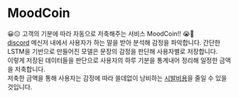 # MoodCoin

😀😑 고객의 기분에 따라 자동으로 저축해주는 서비스 MoodCoin!! 😭😤 <br/>
[discord] 메신저 내에서 사용자가 하는 말을 받아 분석해 감정을 파악합니다. 간단한 LSTM을 기반으로 만들어진 모델은 문장의 감정을 판단해 사용자별로 저장합니다.<br/>
이렇게 저장된 데이터들을 판단으로 사용자의 하루 기분을 통계내어 정리해 일정한 금액을 저축합니다.<br/>
저축한 금액을 통해 사용자는 감정에 따라 쓸데없이 낭비하는 [시발비용]을 줄일 수 있을 것입니다.<br/>

[discord]: https://discord.com/
[시발비용]: https://ko.wikipedia.org/wiki/%EC%8B%9C%EB%B0%9C_%EB%B9%84%EC%9A%A9
